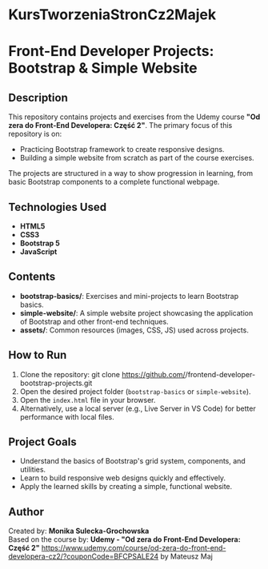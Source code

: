 # KursTworzeniaStronCz2Majek
# Front-End Developer Projects: Bootstrap & Simple Website

## Description
This repository contains projects and exercises from the Udemy course **"Od zera do Front-End Developera: Część 2"**. The primary focus of this repository is on:

- Practicing Bootstrap framework to create responsive designs.
- Building a simple website from scratch as part of the course exercises.

The projects are structured in a way to show progression in learning, from basic Bootstrap components to a complete functional webpage.


## Technologies Used
- **HTML5**
- **CSS3**
- **Bootstrap 5**
- **JavaScript**

## Contents
- **bootstrap-basics/**: Exercises and mini-projects to learn Bootstrap basics.
- **simple-website/**: A simple website project showcasing the application of Bootstrap and other front-end techniques.
- **assets/**: Common resources (images, CSS, JS) used across projects.


## How to Run
1. Clone the repository:
 git clone https://github.com/<your-username>/frontend-developer-bootstrap-projects.git
2. Open the desired project folder (`bootstrap-basics` or `simple-website`).
3. Open the `index.html` file in your browser.
4. Alternatively, use a local server (e.g., Live Server in VS Code) for better performance with local files.


## Project Goals
- Understand the basics of Bootstrap's grid system, components, and utilities.
- Learn to build responsive web designs quickly and effectively.
- Apply the learned skills by creating a simple, functional website.

## Author
Created by: **Monika Sulecka-Grochowska**   
Based on the course by: **Udemy - "Od zera do Front-End Developera: Część 2"**
https://www.udemy.com/course/od-zera-do-front-end-developera-cz2/?couponCode=BFCPSALE24 by Mateusz Maj
